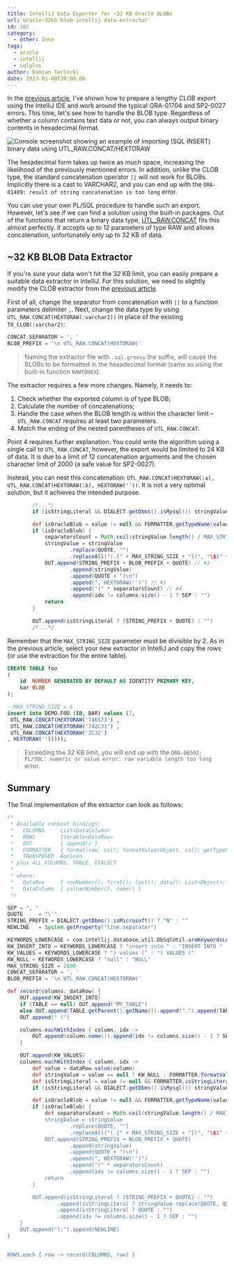 ```yaml
---
title: IntelliJ Data Exporter for ~32 KB Oracle BLOBs 
url: oracle-32kb-blob-intellij-data-extractor
id: 102
category:
  - other: Inne
tags:
  - oracle
  - intellij
  - sqlplus
author: Damian Terlecki
date: 2023-01-08T20:00:00
---
```


In the [previous article](/posts/oracle-clob-intellij-data-extractor), I've shown how to
prepare a lengthy CLOB export using the IntelliJ IDE and work around the typical ORA-01704 and SP2-0027 errors.
This time, let's see how to handle the BLOB type. Regardless of whether a column contains text data or not,
you can always output binary  contents in hexadecimal format.

![Console screenshot showing an example of importing (SQL INSERT) binary data using UTL_RAW.CONCAT/HEXTORAW](/img/hq/intellij-32kb-blob-extractor.png "An example of binary data import (SQL INSERT) using UTL_RAW.CONCAT/HEXTORAW")

The hexadecimal form takes up twice as much space, increasing the likelihood of the
previously mentioned errors. In addition, unlike the CLOB type, the standard concatenation operator `||`
will not work for BLOBs. Implicitly there is a cast to VARCHAR2, and you can end up with the
`ORA-01489: result of string concatenation is too long` error.

You can use your own PL/SQL procedure to handle such an export.
However, let's see if we can find a solution using the built-in packages.
Out of the functions that return a binary data type, [UTL_RAW.CONCAT](https://docs.oracle.com/database/121/ARPLS/u_raw.htm#ARPLS71395) fits this almost perfectly.
It accepts up to 12 parameters of type RAW and allows concatenation, unfortunately only up to 32 KB of data.

## ~32 KB BLOB Data Extractor

If you're sure your data won't hit the 32 KB limit, you can easily prepare a suitable data extractor in IntelliJ.
For this solution, we need to slightly modify the CLOB extractor from the [previous article](/posts/oracle-clob-intellij-data-extractor).

First of all, change the separator from concatenation with `||` to a function parameters delimiter `,`.
Next, change the data type by using `UTL_RAW.CONCAT(HEXTORAW(:varchar2))` in place of the existing `TO_CLOB(:varchar2)`:

```groovy
CONCAT_SEPARATOR = ', '
BLOB_PREFIX = '\n UTL_RAW.CONCAT(HEXTORAW('
```

> Naming the extractor file with `.sql.groovy` the suffix, will cause the BLOBs to be formatted in the hexadecimal format (same as using the built-in function `RAWTOHEX`).

The extractor requires a few more changes. Namely, it needs to:
1. Check whether the exported column is of type BLOB;
2. Calculate the number of concatenations;
3. Handle the case when the BLOB length is within the character limit – `UTL_RAW.CONCAT` requires at least two parameters.
4. Match the ending of the nested parentheses of `UTL_RAW.CONCAT`.

Point 4 requires further explanation.
You could write the algorithm using a single call to `UTL_RAW.CONCAT`,
however, the export would be limited to 24 KB of data. 
It is due to a limit of 12 concatenation arguments and the chosen character limit of 2000 (a safe value for SP2-0027).

Instead, you can nest this concatenation:
`UTL_RAW.CONCAT(HEXTORAW(:a), UTL_RAW.CONCAT(HEXTORAW(:b), HEXTORAW(''))`. It is not a very optimal solution,
but it achieves the intended purpose.


```groovy
        /*...*/
        if (isStringLiteral && DIALECT.getDbms().isMysql()) stringValue = stringValue.replace("\\", "\\\\")

        def isOracleBlob = value != null && FORMATTER.getTypeName(value, column) == "BLOB" && DIALECT.getDbms().isOracle() // #1
        if (isOracleBlob) {
            separatorsCount = Math.ceil(stringValue.length() / MAX_STRING_SIZE) // #2
            stringValue = stringValue
                    .replace(QUOTE, "")
                    .replaceAll("(.{" + MAX_STRING_SIZE + "})", "\$1" + QUOTE + ') ' + CONCAT_SEPARATOR + BLOB_PREFIX + QUOTE)
            OUT.append(STRING_PREFIX + BLOB_PREFIX + QUOTE) // #3
                    .append(stringValue)
                    .append(QUOTE + ")\n")
                    .append(", HEXTORAW('')") // #3
                    .append(")" * separatorsCount) // #4
                    .append(idx != columns.size() - 1 ? SEP : "")
            return
        }

        OUT.append(isStringLiteral ? (STRING_PREFIX + QUOTE) : "")
        /*...*/
```

Remember that the `MAX_STRING_SIZE` parameter must be divisible by 2.
As in the previous article, select your new extractor in IntelliJ and copy the rows (or use the extraction for the entire table).

```sql
CREATE TABLE foo
(
    id  NUMBER GENERATED BY DEFAULT AS IDENTITY PRIMARY KEY,
    bar BLOB
);

--MAX_STRING_SIZE = 6
insert into DEMO.FOO (ID, BAR) values (7, 
 UTL_RAW.CONCAT(HEXTORAW('746573') , 
 UTL_RAW.CONCAT(HEXTORAW('742C31') , 
 UTL_RAW.CONCAT(HEXTORAW('2C32')
, HEXTORAW('')))));
```

> Exceeding the 32 KB limit, you will end up with the `ORA-06502: PL/SQL: numeric or value error: raw variable length too long` error.

## Summary

The final implementation of the extractor can look as follows:

```groovy
/*
 * Available context bindings:
 *   COLUMNS     List<DataColumn>
 *   ROWS        Iterable<DataRow>
 *   OUT         { append() }
 *   FORMATTER   { format(row, col); formatValue(Object, col); getTypeName(Object, col); isStringLiteral(Object, col); }
 *   TRANSPOSED  Boolean
 * plus ALL_COLUMNS, TABLE, DIALECT
 *
 * where:
 *   DataRow     { rowNumber(); first(); last(); data(): List<Object>; value(column): Object }
 *   DataColumn  { columnNumber(), name() }
 */

SEP = ", "
QUOTE     = "\'"
STRING_PREFIX = DIALECT.getDbms().isMicrosoft() ? "N" : ""
NEWLINE   = System.getProperty("line.separator")

KEYWORDS_LOWERCASE = com.intellij.database.util.DbSqlUtil.areKeywordsLowerCase(PROJECT)
KW_INSERT_INTO = KEYWORDS_LOWERCASE ? "insert into " : "INSERT INTO "
KW_VALUES = KEYWORDS_LOWERCASE ? ") values (" : ") VALUES ("
KW_NULL = KEYWORDS_LOWERCASE ? "null" : "NULL"
MAX_STRING_SIZE = 2000
CONCAT_SEPARATOR = ', '
BLOB_PREFIX = '\n UTL_RAW.CONCAT(HEXTORAW('

def record(columns, dataRow) {
    OUT.append(KW_INSERT_INTO)
    if (TABLE == null) OUT.append("MY_TABLE")
    else OUT.append(TABLE.getParent().getName()).append(".").append(TABLE.getName())
    OUT.append(" (")

    columns.eachWithIndex { column, idx ->
        OUT.append(column.name()).append(idx != columns.size() - 1 ? SEP : "")
    }

    OUT.append(KW_VALUES)
    columns.eachWithIndex { column, idx ->
        def value = dataRow.value(column)
        def stringValue = value == null ? KW_NULL : FORMATTER.formatValue(value, column)
        def isStringLiteral = value != null && FORMATTER.isStringLiteral(value, column)
        if (isStringLiteral && DIALECT.getDbms().isMysql()) stringValue = stringValue.replace("\\", "\\\\")

        def isOracleBlob = value != null && FORMATTER.getTypeName(value, column) == "BLOB" && DIALECT.getDbms().isOracle()
        if (isOracleBlob) {
            def separatorsCount = Math.ceil(stringValue.length() / MAX_STRING_SIZE)
            stringValue = stringValue
                    .replace(QUOTE, "")
                    .replaceAll("(.{" + MAX_STRING_SIZE + "})", "\$1" + QUOTE + ') ' + CONCAT_SEPARATOR + BLOB_PREFIX + QUOTE)
            OUT.append(STRING_PREFIX + BLOB_PREFIX + QUOTE)
                    .append(stringValue)
                    .append(QUOTE + ")\n")
                    .append(", HEXTORAW('')")
                    .append(")" * separatorsCount)
                    .append(idx != columns.size() - 1 ? SEP : "")
            return
        }

        OUT.append(isStringLiteral ? (STRING_PREFIX + QUOTE) : "")
                .append(isStringLiteral ? stringValue.replace(QUOTE, QUOTE + QUOTE) : stringValue)
                .append(isStringLiteral ? QUOTE : "")
                .append(idx != columns.size() - 1 ? SEP : "")
    }
    OUT.append(");").append(NEWLINE)
}


ROWS.each { row -> record(COLUMNS, row) }
```